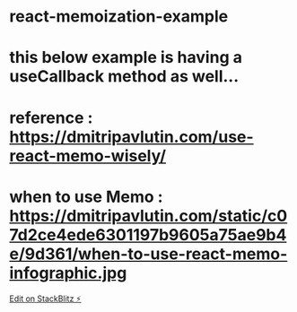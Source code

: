 # react-memoization-example

# this below example is having a useCallback method as well...

# reference : https://dmitripavlutin.com/use-react-memo-wisely/

# when to use Memo : https://dmitripavlutin.com/static/c07d2ce4ede6301197b9605a75ae9b4e/9d361/when-to-use-react-memo-infographic.jpg

[Edit on StackBlitz ⚡️](https://stackblitz.com/edit/react-simple-example-5upurf)
